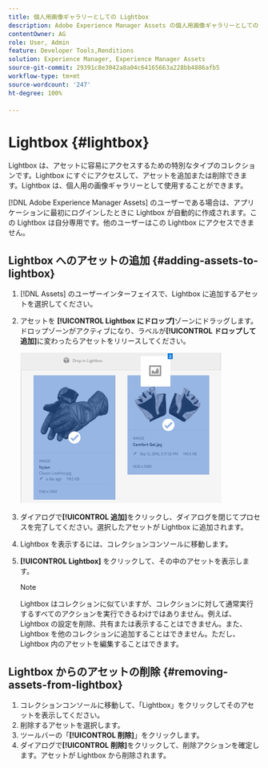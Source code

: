 ```yaml
---
title: 個人用画像ギャラリーとしての Lightbox
description: Adobe Experience Manager Assets の個人用画像ギャラリーとしての Lightbox について学びます。
contentOwner: AG
role: User, Admin
feature: Developer Tools,Renditions
solution: Experience Manager, Experience Manager Assets
source-git-commit: 29391c8e3042a8a04c64165663a228bb4886afb5
workflow-type: tm+mt
source-wordcount: '247'
ht-degree: 100%

---
```


# Lightbox {#lightbox}

Lightbox は、アセットに容易にアクセスするための特別なタイプのコレクションです。Lightbox にすぐにアクセスして、アセットを追加または削除できます。Lightbox は、個人用の画像ギャラリーとして使用することができます。

[!DNL Adobe Experience Manager Assets] のユーザーである場合は、アプリケーションに最初にログインしたときに Lightbox が自動的に作成されます。この Lightbox は自分専用です。他のユーザーはこの Lightbox にアクセスできません。

## Lightbox へのアセットの追加 {#adding-assets-to-lightbox}

1. [!DNL Assets] のユーザーインターフェイスで、Lightbox に追加するアセットを選択してください。
1. アセットを **[!UICONTROL Lightbox にドロップ]**&#x200B;ゾーンにドラッグします。ドロップゾーンがアクティブになり、ラベルが&#x200B;**[!UICONTROL ドロップして追加]**&#x200B;に変わったらアセットをリリースしてください。

   ![add_to_lightbox](assets/add_to_lightbox.png)

1. ダイアログで&#x200B;**[!UICONTROL 追加]**&#x200B;をクリックし、ダイアログを閉じてプロセスを完了してください。選択したアセットが Lightbox に追加されます。
1. Lightbox を表示するには、コレクションコンソールに移動します。
1. **[!UICONTROL Lightbox]** をクリックして、その中のアセットを表示します。

   >[!NOTE]
   >
   >Lightbox はコレクションに似ていますが、コレクションに対して通常実行するすべてのアクションを実行できるわけではありません。例えば、Lightbox の設定を削除、共有または表示することはできません。また、Lightbox を他のコレクションに追加することはできません。ただし、Lightbox 内のアセットを編集することはできます。

## Lightbox からのアセットの削除 {#removing-assets-from-lightbox}

1. コレクションコンソールに移動して、「Lightbox」をクリックしてそのアセットを表示してください。
1. 削除するアセットを選択します。
1. ツールバーの「**[!UICONTROL 削除]**」をクリックします。
1. ダイアログで&#x200B;**[!UICONTROL 削除]**&#x200B;をクリックして、削除アクションを確定します。アセットが Lightbox から削除されます。
